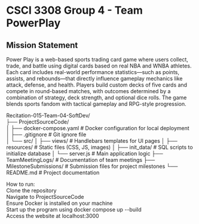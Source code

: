 # CSCI 3308 Group 4 - Team PowerPlay

## Mission Statement
Power Play is a web-based sports trading card game where users collect, trade, and battle using digital cards based on real NBA and WNBA athletes. Each card includes real-world performance statistics—such as points, assists, and rebounds—that directly influence gameplay mechanics like attack, defense, and health. Players build custom decks of five cards and compete in round-based matches, with outcomes determined by a combination of strategy, deck strength, and optional dice rolls. The game blends sports fandom with tactical gameplay and RPG-style progression.

Recitation-015-Team-04-SoftDev/  
├── ProjectSourceCode/  
│   ├── docker-compose.yaml       # Docker configuration for local deployment  
│   ├── .gitignore                # Git ignore file  
│   └── src/
│       ├── views/                # Handlebars templates for UI pages
│       ├── resources/            # Static files (CSS, JS, images)
│       ├── init_data/            # SQL scripts to initialize database
│       └── server.js             # Main application logic
├── TeamMeetingLogs/             # Documentation of team meetings
├── MilestoneSubmissions/        # Submission files for project milestones
└── README.md                    # Project documentation

How to run:  
Clone the repository  
Navigate to ProjectSourceCode  
Ensure Docker is installed on your machine  
Start up the program using docker compose up --build  
Access the website at localhost:3000  
